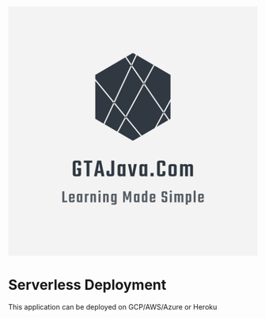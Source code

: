 ![image info](../logo/logo.png)

# Serverless Deployment

This application can be deployed on GCP/AWS/Azure or Heroku
